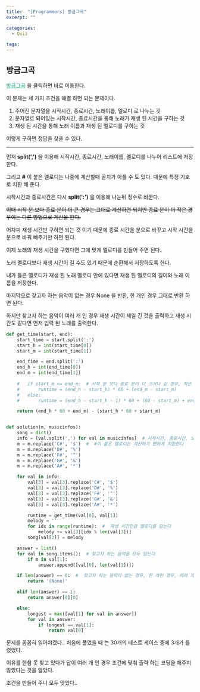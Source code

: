 ```yaml
---
title:  "[Programmers] 방금그곡"
excerpt: ""

categories:
  - Quiz

tags:
---
```


## 방금그곡

<a href="https://programmers.co.kr/learn/courses/30/lessons/17683" style="color:#0FA678" target="_blank">방금그곡</a> 을 클릭하면 바로 이동한다.

이 문제는 세 가지 조건을 해결 하면 되는 문제이다.

1. 주어진 문자열을 시작시간, 종료시간, 노래이름, 멜로디 로 나누는 것
2. 문자열로 되어있는 시작시간, 종료시간을 통해 노래가 재생 된 시간을 구하는 것
3. 재생 된 시간을 통해 노래 이름과 재생 된 멜로디를 구하는 것

이렇게 구하면 정답을 찾을 수 있다.

---

먼저 **split(',')** 을 이용해 시작시간, 종료시간, 노래이름, 멜로디를 나누어 리스트에 저장한다.

그리고 **#** 이 붙은 멜로디는 나중에 계산할때 골치가 아플 수 도 있다. 때문에 특정 기호로 치환 해 준다.

시작시간과 종료시간은 다시 **split(':')** 을 이용해 나눈뒤 정수로 바꾼다.

~~이때 시작 분 보다 종료 분이 더 큰 경우는 그대로 계산하면 되지만 종료 분이 더 작은 경우에는 다른 방법으로 계산을 한다.~~

어차피 재생 시간만 구하면 되는 것 이기 때문에 종료 시간을 분으로 바꾸고 시작 시간을 분으로 바꿔 빼주기만 하면 된다.

이제 노래의 재생 시간을 구했다면 그에 맞게 멜로디를 만들어 주면 된다.

노래 멜로디보다 재생 시간이 길 수도 있기 때문에 순환해서 저장하도록 한다.

내가 들은 멜로디가 재생 된 노래 멜로디 안에 있다면 재생 된 멜로디의 길이와 노래 이름을 저장한다.

마지막으로 찾고자 하는 음악이 없는 경우 None 을 반환, 한 개인 경우 그대로 반환 하면 된다.

하지만 찾고자 하는 음악이 여러 개 인 경우 재생 시간이 제일 긴 것을 출력하고 재생 시간도 같다면 먼저 입력 된 노래를 출력한다.

```python
def get_time(start, end):
	start_time = start.split(':')
	start_h = int(start_time[0])
	start_m = int(start_time[1])

	end_time = end.split(':')
	end_h = int(end_time[0])
	end_m = int(end_time[1])
  
	# 	if start_m <= end_m:  # 시작 분 보다 종료 분이 더 크거나 같 경우, 작은 경우
	# 		runtime = (end_h - start_h) * 60 + (end_m - start_m)
	# 	else:
	# 		runtime = (end_h - start_h - 1) * 60 + (60 - start_m) + end_m

	return (end_h * 60 + end_m) - (start_h * 60 + start_m)


def solution(m, musicinfos):
	song = dict()
	info = [val.split(',') for val in musicinfos]  # 시작시간, 종료시간, 노래이름, 멜로디로 나누기
	m = m.replace('C#', '$')  #  #이 붙은 멜로디는 계산하기 편하게 치환한다
	m = m.replace('D#', '%')
	m = m.replace('F#', '^')
	m = m.replace('G#', '&')
	m = m.replace('A#', '*')

	for val in info:
		val[3] = val[3].replace('C#', '$')
		val[3] = val[3].replace('D#', '%')
		val[3] = val[3].replace('F#', '^')
		val[3] = val[3].replace('G#', '&')
		val[3] = val[3].replace('A#', '*')

		runtime = get_time(val[0], val[1])
		melody = ''
		for idx in range(runtime):  #  재생 시간만큼 멜로디를 담는다
			melody += val[3][idx % len(val[3])]
		song[val[2]] = melody

	answer = list()
	for val in song.items():  # 찾고자 하는 음악을 모두 담는다
		if m in val[1]:
			answer.append([val[0], len(val[1])])

	if len(answer) == 0:  #  찾고자 하는 음악이 없는 경우, 한 개인 경우, 여러 개인 경우 조건
		return '(None)'

	elif len(answer) == 1:
		return answer[0][0]

	else:
		longest = max([val[1] for val in answer])
		for val in answer:
			if longest == val[1]:
				return val[0]
```

문제를 꼼꼼히 읽어야겠다.. 처음에 풀었을 때 는 30개의 테스트 케이스 중에 3개가 틀렸었다.

이유를 한참 못 찾고 있다가 답이 여러 개 인 경우 조건에 맞춰 출력 하는 코딩을 해주지 않았다는 것을 알았다.

조건을 만들어 주니 모두 맞았다..